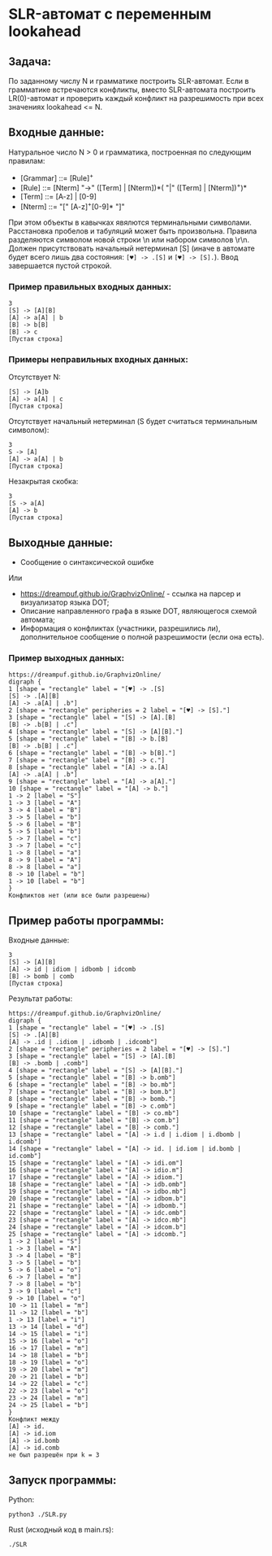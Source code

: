 # SLR-автомат с переменным lookahead

## Задача: 
По заданному числу N и грамматике построить SLR-автомат. Если в грамматике встречаются конфликты, вместо SLR-автомата построить LR(0)-автомат и проверить каждый конфликт на разрешимость при всех значениях lookahead <= N.

## Входные данные: 
Натуральное число N > 0 и грамматика, построенная по следующим правилам:

- [Grammar] ::= [Rule]<sup>+</sup>
- [Rule] ::= [Nterm] "->" ([Term] | [Nterm])\*( "|" ([Term] | [Nterm])<sup>+</sup>)\*
- [Term] ::= [A-z]  | [0-9]
- [Nterm] ::= "[" [A-z]<sup>+</sup>[0-9]\* "]"

При этом объекты в кавычках явялются терминальными символами. Расстановка пробелов и табуляций может быть произвольна. Правила разделяются символом новой строки \n или набором символов \r\n. Должен присутствовать начальный нетерминал [S] (иначе в автомате будет всего лишь два состояния: `[♥] -> .[S]` и `[♥] -> [S].`). Ввод завершается пустой строкой.

### Пример правильных входных данных:
```
3
[S] -> [A][B]
[A] -> a[A] | b
[B] -> b[B]
[B] -> c
[Пустая строка]
```
### Примеры неправильных входных данных:
Отсутствует N:
```
[S] -> [A]b
[A] -> a[A] | c
[Пустая строка]
```
Отсутствует начальный нетерминал (S будет считаться терминальным символом):
```
3
S -> [A]
[A] -> a[A] | b
[Пустая строка]
```
Незакрытая скобка:
```
3
[S -> a[A]
[A] -> b
[Пустая строка]
```
## Выходные данные:
- Сообщение о синтаксической ошибке

Или

- https://dreampuf.github.io/GraphvizOnline/ - ссылка на парсер и визуализатор языка DOT;
- Описание направленного графа в языке DOT, являющегося схемой автомата; 
- Информация о конфликтах (участники, разрешились ли), дополнительное сообщение о полной разрешимости (если она есть).

### Пример выходных данных:
```
https://dreampuf.github.io/GraphvizOnline/
digraph {
1 [shape = "rectangle" label = "[♥] -> .[S]
[S] -> .[A][B]
[A] -> .a[A] | .b"]
2 [shape = "rectangle" peripheries = 2 label = "[♥] -> [S]."]
3 [shape = "rectangle" label = "[S] -> [A].[B]
[B] -> .b[B] | .c"]
4 [shape = "rectangle" label = "[S] -> [A][B]."]
5 [shape = "rectangle" label = "[B] -> b.[B]
[B] -> .b[B] | .c"]
6 [shape = "rectangle" label = "[B] -> b[B]."]
7 [shape = "rectangle" label = "[B] -> c."]
8 [shape = "rectangle" label = "[A] -> a.[A]
[A] -> .a[A] | .b"]
9 [shape = "rectangle" label = "[A] -> a[A]."]
10 [shape = "rectangle" label = "[A] -> b."]
1 -> 2 [label = "S"]
1 -> 3 [label = "A"]
3 -> 4 [label = "B"]
3 -> 5 [label = "b"]
5 -> 6 [label = "B"]
5 -> 5 [label = "b"]
5 -> 7 [label = "c"]
3 -> 7 [label = "c"]
1 -> 8 [label = "a"]
8 -> 9 [label = "A"]
8 -> 8 [label = "a"]
8 -> 10 [label = "b"]
1 -> 10 [label = "b"]
}
Конфликтов нет (или все были разрешены)
```

## Пример работы программы:

Входные данные:
```
3
[S] -> [A][B]
[A] -> id | idiom | idbomb | idcomb
[B] -> bomb | comb
[Пустая строка]
```
Результат работы:
```
https://dreampuf.github.io/GraphvizOnline/
digraph {
1 [shape = "rectangle" label = "[♥] -> .[S]
[S] -> .[A][B]
[A] -> .id | .idiom | .idbomb | .idcomb"]
2 [shape = "rectangle" peripheries = 2 label = "[♥] -> [S]."]
3 [shape = "rectangle" label = "[S] -> [A].[B]
[B] -> .bomb | .comb"]
4 [shape = "rectangle" label = "[S] -> [A][B]."]
5 [shape = "rectangle" label = "[B] -> b.omb"]
6 [shape = "rectangle" label = "[B] -> bo.mb"]
7 [shape = "rectangle" label = "[B] -> bom.b"]
8 [shape = "rectangle" label = "[B] -> bomb."]
9 [shape = "rectangle" label = "[B] -> c.omb"]
10 [shape = "rectangle" label = "[B] -> co.mb"]
11 [shape = "rectangle" label = "[B] -> com.b"]
12 [shape = "rectangle" label = "[B] -> comb."]
13 [shape = "rectangle" label = "[A] -> i.d | i.diom | i.dbomb | i.dcomb"]
14 [shape = "rectangle" label = "[A] -> id. | id.iom | id.bomb | id.comb"]
15 [shape = "rectangle" label = "[A] -> idi.om"]
16 [shape = "rectangle" label = "[A] -> idio.m"]
17 [shape = "rectangle" label = "[A] -> idiom."]
18 [shape = "rectangle" label = "[A] -> idb.omb"]
19 [shape = "rectangle" label = "[A] -> idbo.mb"]
20 [shape = "rectangle" label = "[A] -> idbom.b"]
21 [shape = "rectangle" label = "[A] -> idbomb."]
22 [shape = "rectangle" label = "[A] -> idc.omb"]
23 [shape = "rectangle" label = "[A] -> idco.mb"]
24 [shape = "rectangle" label = "[A] -> idcom.b"]
25 [shape = "rectangle" label = "[A] -> idcomb."]
1 -> 2 [label = "S"]
1 -> 3 [label = "A"]
3 -> 4 [label = "B"]
3 -> 5 [label = "b"]
5 -> 6 [label = "o"]
6 -> 7 [label = "m"]
7 -> 8 [label = "b"]
3 -> 9 [label = "c"]
9 -> 10 [label = "o"]
10 -> 11 [label = "m"]
11 -> 12 [label = "b"]
1 -> 13 [label = "i"]
13 -> 14 [label = "d"]
14 -> 15 [label = "i"]
15 -> 16 [label = "o"]
16 -> 17 [label = "m"]
14 -> 18 [label = "b"]
18 -> 19 [label = "o"]
19 -> 20 [label = "m"]
20 -> 21 [label = "b"]
14 -> 22 [label = "c"]
22 -> 23 [label = "o"]
23 -> 24 [label = "m"]
24 -> 25 [label = "b"]
}
Конфликт между
[A] -> id.
[A] -> id.iom
[A] -> id.bomb
[A] -> id.comb
не был разрешён при k = 3
```

## Запуск программы:

Python:

`python3 ./SLR.py`

Rust (исходный код в main.rs):

`./SLR`


